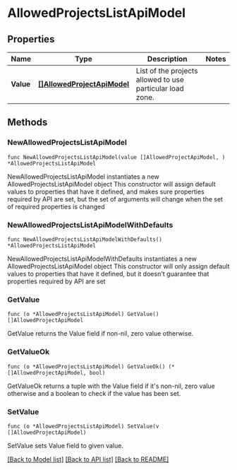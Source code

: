 # AllowedProjectsListApiModel

## Properties

Name | Type | Description | Notes
------------ | ------------- | ------------- | -------------
**Value** | [**[]AllowedProjectApiModel**](AllowedProjectApiModel.md) | List of the projects allowed to use particular load zone. | 

## Methods

### NewAllowedProjectsListApiModel

`func NewAllowedProjectsListApiModel(value []AllowedProjectApiModel, ) *AllowedProjectsListApiModel`

NewAllowedProjectsListApiModel instantiates a new AllowedProjectsListApiModel object
This constructor will assign default values to properties that have it defined,
and makes sure properties required by API are set, but the set of arguments
will change when the set of required properties is changed

### NewAllowedProjectsListApiModelWithDefaults

`func NewAllowedProjectsListApiModelWithDefaults() *AllowedProjectsListApiModel`

NewAllowedProjectsListApiModelWithDefaults instantiates a new AllowedProjectsListApiModel object
This constructor will only assign default values to properties that have it defined,
but it doesn't guarantee that properties required by API are set

### GetValue

`func (o *AllowedProjectsListApiModel) GetValue() []AllowedProjectApiModel`

GetValue returns the Value field if non-nil, zero value otherwise.

### GetValueOk

`func (o *AllowedProjectsListApiModel) GetValueOk() (*[]AllowedProjectApiModel, bool)`

GetValueOk returns a tuple with the Value field if it's non-nil, zero value otherwise
and a boolean to check if the value has been set.

### SetValue

`func (o *AllowedProjectsListApiModel) SetValue(v []AllowedProjectApiModel)`

SetValue sets Value field to given value.



[[Back to Model list]](../README.md#documentation-for-models) [[Back to API list]](../README.md#documentation-for-api-endpoints) [[Back to README]](../README.md)


